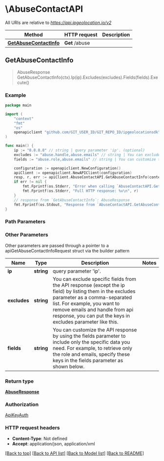 # \AbuseContactAPI

All URIs are relative to *https://api.ipgeolocation.io/v2*

Method | HTTP request | Description
------------- | ------------- | -------------
[**GetAbuseContactInfo**](AbuseContactAPI.md#GetAbuseContactInfo) | **Get** /abuse | 



## GetAbuseContactInfo

> AbuseResponse GetAbuseContactInfo(ctx).Ip(ip).Excludes(excludes).Fields(fields).Execute()





### Example

```go
package main

import (
	"context"
	"fmt"
	"os"
	openapiclient "github.com/GIT_USER_ID/GIT_REPO_ID/ipgeolocationsdk"
)

func main() {
	ip := "8.8.8.8" // string | query parameter 'ip'. (optional)
	excludes := "abuse.handle,abuse.emails" // string | You can exclude specific fields from the API response (except the ip field) by listing them in the excludes parameter as a comma-separated list. For example, you want to remove emails and handle from api response, you can put the keys in excludes parameter like this. (optional)
	fields := "abuse.role,abuse.emails" // string | You can customize the API response by using the fields parameter to include only the specific data you need. For example, to retrieve only the role and emails, specify these keys in the fields parameter as shown below. (optional)

	configuration := openapiclient.NewConfiguration()
	apiClient := openapiclient.NewAPIClient(configuration)
	resp, r, err := apiClient.AbuseContactAPI.GetAbuseContactInfo(context.Background()).Ip(ip).Excludes(excludes).Fields(fields).Execute()
	if err != nil {
		fmt.Fprintf(os.Stderr, "Error when calling `AbuseContactAPI.GetAbuseContactInfo``: %v\n", err)
		fmt.Fprintf(os.Stderr, "Full HTTP response: %v\n", r)
	}
	// response from `GetAbuseContactInfo`: AbuseResponse
	fmt.Fprintf(os.Stdout, "Response from `AbuseContactAPI.GetAbuseContactInfo`: %v\n", resp)
}
```

### Path Parameters



### Other Parameters

Other parameters are passed through a pointer to a apiGetAbuseContactInfoRequest struct via the builder pattern


Name | Type | Description  | Notes
------------- | ------------- | ------------- | -------------
 **ip** | **string** | query parameter &#39;ip&#39;. | 
 **excludes** | **string** | You can exclude specific fields from the API response (except the ip field) by listing them in the excludes parameter as a comma-separated list. For example, you want to remove emails and handle from api response, you can put the keys in excludes parameter like this. | 
 **fields** | **string** | You can customize the API response by using the fields parameter to include only the specific data you need. For example, to retrieve only the role and emails, specify these keys in the fields parameter as shown below. | 

### Return type

[**AbuseResponse**](AbuseResponse.md)

### Authorization

[ApiKeyAuth](../README.md#ApiKeyAuth)

### HTTP request headers

- **Content-Type**: Not defined
- **Accept**: application/json, application/xml

[[Back to top]](#) [[Back to API list]](../README.md#documentation-for-api-endpoints)
[[Back to Model list]](../README.md#documentation-for-models)
[[Back to README]](../README.md)

